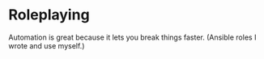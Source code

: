 # Roleplaying
Automation is great because it lets you break things faster. (Ansible roles I wrote and use myself.)
